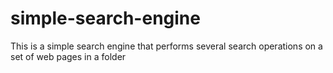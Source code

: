 # simple-search-engine
This is a simple  search engine that performs several search operations on a set of web pages in a folder
